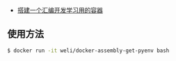 - [搭建一个汇编开发学习用的容器](http://weinan.io/2019/05/08/asm.html)

## 使用方法

```bash
$ docker run -it weli/docker-assembly-get-pyenv bash
```

